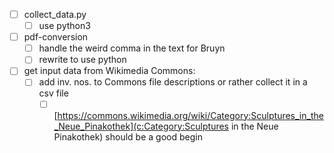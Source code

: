 - [ ] collect_data.py
    - [ ] use python3
- [ ] pdf-conversion
    - [ ] handle the weird comma in the text for Bruyn
    - [ ] rewrite to use python
- [ ] get input data from Wikimedia Commons:
    - [ ] add inv. nos. to Commons file descriptions or rather collect it in a csv file
        - [ ] [https://commons.wikimedia.org/wiki/Category:Sculptures_in_the_Neue_Pinakothek](c:Category:Sculptures in the Neue Pinakothek) should be a good begin